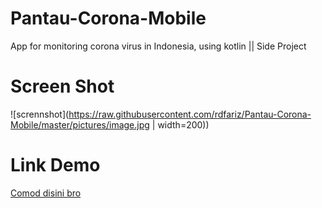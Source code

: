 # Pantau-Corona-Mobile
App for monitoring corona virus in Indonesia, using kotlin || Side Project

# Screen Shot
![scrennshot](https://raw.githubusercontent.com/rdfariz/Pantau-Corona-Mobile/master/pictures/image.jpg | width=200))

# Link Demo
[Comod disini bro](https://drive.google.com/open?id=1jlHSSffy--jjIPzqtCv-uexQ3DqxPekB)

